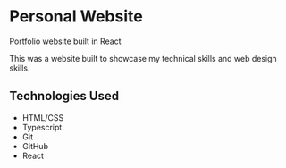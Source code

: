# Personal Website
Portfolio website built in React

This was a website built to showcase my technical skills and web design skills.

## Technologies Used
- HTML/CSS
- Typescript
- Git
- GitHub
- React

